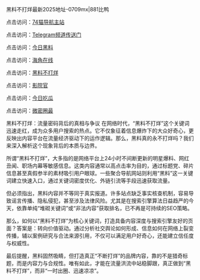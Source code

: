 黑料不打烊最新2025地址-0709mx|881比鸭

点击访问：<a href="https://74mao.com/">74猫导航主站</a>

点击访问：<a href="https://74mao.com/">Telegram频道传送门</a>

点击访问：<a href="https://heiliaox6jgh3.pages.dev">今日黑料</a>

点击访问：<a href="https://heiliaokof3cy.pages.dev">海角在线</a>

点击访问：<a href="https://heiliaotlyq53.pages.dev">黑料不打烊</a>

点击访问：<a href="https://heiliao3gvg9x.pages.dev">影院官</a>

点击访问：<a href="https://heiliaoxfe5rb.pages.dev">今日吃瓜</a>

点击访问：<a href="https://heiliaoubleqx.pages.dev">微密圈最</a>

黑料不打烊：流量密码背后的真相与争议
在网络时代，“黑料不打烊”这个关键词迅速走红，成为众多用户搜索的热点。它不仅象征着信息爆炸下的大众好奇心，更反映出内容平台在流量经济驱动下的运作逻辑。那么，黑料真的永不打烊吗？我们来深入解析这个现象背后的本质与边界。

所谓“黑料不打烊”，大多指的是网络平台上24小时不间断更新的明星爆料、网红丑闻、职场内幕等敏感信息。这类内容通常以高点击率为目的，通过标题党、碎片信息甚至真假参半的素材吸引用户眼球。一些聚合导航网站则利用“黑料”这一关键词建立快速入口，通过关键词密度优化、外链引流等手段迅速获取流量。

但必须指出，黑料内容并不等同于真实报道。许多站点缺乏事实核查机制，容易导致谣言传播、隐私侵犯，甚至涉及法律风险。尤其是在搜索引擎算法日益趋严的今天，依靠单纯“堆砌关键词”或“非法内容”获取排名，已不再是可持续的SEO策略。

那么，如何以“黑料不打烊”为核心关键词，打造具备内容深度与搜索引擎友好的页面？答案是：转向价值驱动。通过分析社交舆论如何形成、信息如何在网络上裂变传播，辅以案例研究与合法来源引用，不仅可以满足用户好奇心，还能建立信任度与权威性。

最后提醒，黑料固然吸睛，但打造真正“不断打烊”的品牌内容，靠的不是猎奇标题，而是内容力与合规性。唯有如此，才能在流量洪流中站稳脚跟，真正做到“黑料不打烊”，而非“一时出圈、迅速凉凉”。
